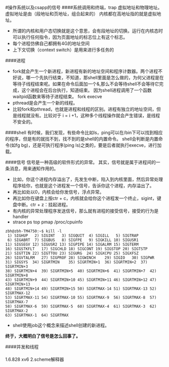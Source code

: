 #操作系统以及csapp的信号
####系统调用和终端，trap
虚拟地址和物理地址。
虚拟地址是由（段地址和页地址，组合起来的）
内核都在高地址指的就是虚拟地址。

- 所谓的内核和用户态切换就是这个意思，会有段地址的切换。运行在内核态时可以执行任何指令，因为页面地址的标志位上有这个标志。
- 每个进程仿佛自己都拥有4G的地址空间
- 上下文切换（context switch）是用来进行多任务的

####进程
- fork就会产生一个新进程，新进程有新的地址空间和程序计数器。两个进程不好说，哪一个先执行结束，不知道，那shell里面是怎么做的，为何父进程是在等待子线程结束呢。如果在命令后面加一个&,那么不会等待shell不会等待它完成，这个进程会在后台执行，知道结束。
因为shell进程调用了一个函数waitpid函数来等待子进程结束。
fork execve
- pthread是会产生一个新的线程。
- 比较fork和pthread，也就是进程和线程的区别。进程有独立的地址空间，但是线程就没有。比较对于 i = i +1，这种多个线程操作就会产生错误，是线程不安全的。

####shell
有时候，我们发现，有些命令比如ls，ping可以在/bin下可以找到相应的程序，但是有的就找不到，找不到的是shell的内置命令。
shell会判断是内置命令(如fg bg)，还是可执行程序(ping ls)之类的，要是后者就执行execve，进行加载。

####信号
信号是一种高级的软件形式的异常。
其实，信号就是属于进程间的一条消息，用来通知作用的。

- 比如，你这个进程内存溢出了，先发生中断，陷入到内核里面，然后异常处理程序给你，也就是这个进程发一个信号，告诉你这个进程，内存溢出了。
- 再比如处以0，内核会给你发信号，浮点异常。
- 再比如你在键盘上按ctr + c，内核就会给你这个进程发一个终止，sigint，键盘中断。ctr + z：挂起进程。
- 有内核的异常处理程序发送信号，那么就有进程的接受信号，接受的行为是handler
- strace ps top pmap /proc/cpuinfo

```
zbh@zbh-TM4750:~$ kill -l 
 1) SIGHUP	 2) SIGINT	 3) SIGQUIT	 4) SIGILL	 5) SIGTRAP
 6) SIGABRT	 7) SIGBUS	 8) SIGFPE	 9) SIGKILL	10) SIGUSR1
11) SIGSEGV	12) SIGUSR2	13) SIGPIPE	14) SIGALRM	15) SIGTERM
16) SIGSTKFLT	17) SIGCHLD	18) SIGCONT	19) SIGSTOP	20) SIGTSTP
21) SIGTTIN	22) SIGTTOU	23) SIGURG	24) SIGXCPU	25) SIGXFSZ
26) SIGVTALRM	27) SIGPROF	28) SIGWINCH	29) SIGIO	30) SIGPWR
31) SIGSYS	34) SIGRTMIN	35) SIGRTMIN+1	36) SIGRTMIN+2	37) SIGRTMIN+3
38) SIGRTMIN+4	39) SIGRTMIN+5	40) SIGRTMIN+6	41) SIGRTMIN+7	42) SIGRTMIN+8
43) SIGRTMIN+9	44) SIGRTMIN+10	45) SIGRTMIN+11	46) SIGRTMIN+12	47) SIGRTMIN+13
48) SIGRTMIN+14	49) SIGRTMIN+15	50) SIGRTMAX-14	51) SIGRTMAX-13	52) SIGRTMAX-12
53) SIGRTMAX-11	54) SIGRTMAX-10	55) SIGRTMAX-9	56) SIGRTMAX-8	57) SIGRTMAX-7
58) SIGRTMAX-6	59) SIGRTMAX-5	60) SIGRTMAX-4	61) SIGRTMAX-3	62) SIGRTMAX-2
63) SIGRTMAX-1	64) SIGRTMAX	
```
- shell使用job这个概念来描述shell创建的新进程。

**终于，大概明白了信号是怎么回事了。**

####并发和线程

####
1.6.828 xv6
2.scheme解释器

